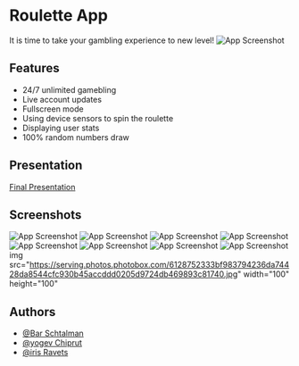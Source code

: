 
# Roulette App

It is time to take your gambling experience to new level!
![App Screenshot](https://miro.medium.com/max/1400/1*fRrnkiMwp0CbpHI8nXuRKw.jpeg)

## Features

- 24/7 unlimited gamebling
- Live account updates
- Fullscreen mode
- Using device sensors to spin the roulette
- Displaying user stats
- 100% random numbers draw


## Presentation
[Final Presentation](https://github.com/bar-schtalman/Roulette_app/blob/b2b9253d07ed7306404fb2e6b8bdd1df4a879b50/%D7%9E%D7%A6%D7%92%D7%AA%20%D7%A1%D7%95%D7%A3_2022.pptx)

## Screenshots

![App Screenshot](https://serving.photos.photobox.com/6128752333bf983794236da74428da8544cfc930b45accddd0205d9724db469893c81740.jpg )
![App Screenshot](https://serving.photos.photobox.com/93669435a7b4f4fca91765afeb157114c0a5a260130b9efe8a3fd220a9c5ffc4515bccff.jpg )
![App Screenshot](https://serving.photos.photobox.com/0182424892b2e0faf84744e83bdb7e69713638e27a69dc3c92abb3b0ac7eac41e0da89f8.jpg )
![App Screenshot](https://serving.photos.photobox.com/32105119fc2543a33aa20aa968f53c9509d068fe28a9f1054c6fa2187cb10d7480ffd5f8.jpg )
![App Screenshot](https://serving.photos.photobox.com/0970410527083322de47a832d2e69dbf989c5604b945d8f5b606ee4d5c4aadfbcd5f4578.jpg )
![App Screenshot](https://serving.photos.photobox.com/545074208295ec57b50c1a3e71f0591b76183d3f5780f8412ceb53366afec6ec9e18b460.jpg )
![App Screenshot](https://serving.photos.photobox.com/3999355756e99204ea3979369aab126356a2ab00b0b7fe0f631bb0f6f8fddcfca56b47d1.jpg )
![App Screenshot](https://serving.photos.photobox.com/3721482510879fe276d94d0887eef80188392fce4194b14e0db7e350be0ccf2f0dafb4bb.jpg )
img src="https://serving.photos.photobox.com/6128752333bf983794236da74428da8544cfc930b45accddd0205d9724db469893c81740.jpg" width="100" height="100"




## Authors

- [@Bar Schtalman](https://github.com/bar-schtalman)
- [@yogev Chiprut](https://github.com/yogev15)
- [@iris Ravets](https://github.com/EvgenTen)


